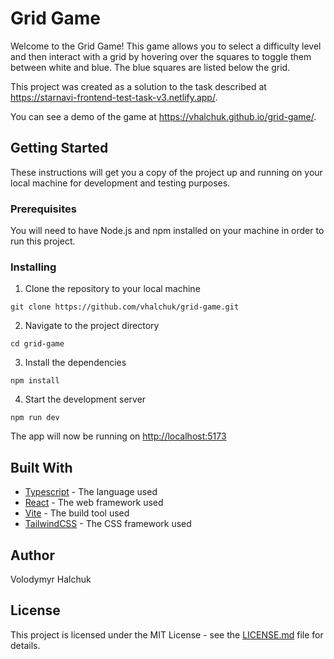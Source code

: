 # Grid Game

Welcome to the Grid Game! This game allows you to select a difficulty level and then interact with a grid by hovering over the squares to toggle them between white and blue. The blue squares are listed below the grid.

This project was created as a solution to the task described at https://starnavi-frontend-test-task-v3.netlify.app/.

You can see a demo of the game at https://vhalchuk.github.io/grid-game/.

## Getting Started

These instructions will get you a copy of the project up and running on your local machine for development and testing purposes.

### Prerequisites

You will need to have Node.js and npm installed on your machine in order to run this project.

### Installing


1. Clone the repository to your local machine
```
git clone https://github.com/vhalchuk/grid-game.git
```

2. Navigate to the project directory
```
cd grid-game
```

3. Install the dependencies
```
npm install
```

4. Start the development server
```
npm run dev
```

The app will now be running on [http://localhost:5173](http://localhost:5173)

## Built With

- [Typescript](https://www.typescriptlang.org/) - The language used
- [React](https://reactjs.org/) - The web framework used
- [Vite](https://vitejs.dev/) - The build tool used
- [TailwindCSS](https://tailwindcss.com/) - The CSS framework used

## Author

Volodymyr Halchuk

## License

This project is licensed under the MIT License - see the [LICENSE.md](LICENSE.md) file for details.
